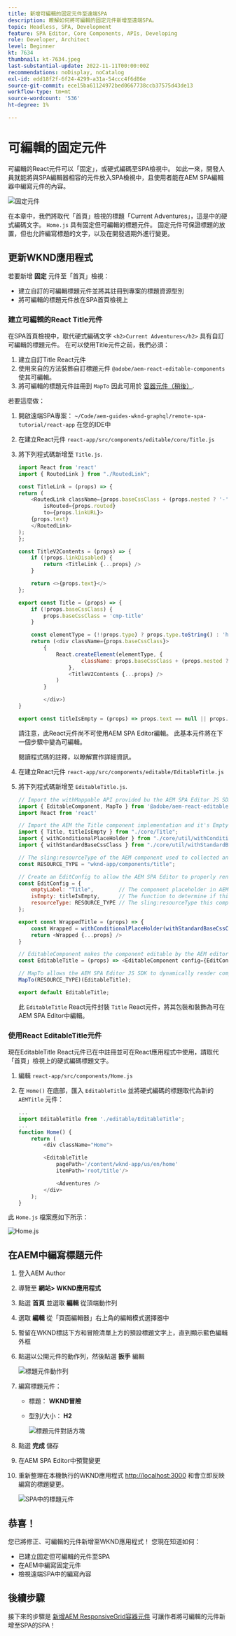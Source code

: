```yaml
---
title: 新增可編輯的固定元件至遠端SPA
description: 瞭解如何將可編輯的固定元件新增至遠端SPA。
topic: Headless, SPA, Development
feature: SPA Editor, Core Components, APIs, Developing
role: Developer, Architect
level: Beginner
kt: 7634
thumbnail: kt-7634.jpeg
last-substantial-update: 2022-11-11T00:00:00Z
recommendations: noDisplay, noCatalog
exl-id: edd18f2f-6f24-4299-a31a-54ccc4f6d86e
source-git-commit: ece15ba61124972bed0667738ccb37575d43de13
workflow-type: tm+mt
source-wordcount: '536'
ht-degree: 1%

---
```


# 可編輯的固定元件

可編輯的React元件可以「固定」，或硬式編碼至SPA檢視中。 如此一來，開發人員就能將與SPA編輯器相容的元件放入SPA檢視中，且使用者能在AEM SPA編輯器中編寫元件的內容。

![固定元件](./assets/spa-fixed-component/intro.png)

在本章中，我們將取代「首頁」檢視的標題「Current Adventures」，這是中的硬式編碼文字。 `Home.js` 具有固定但可編輯的標題元件。 固定元件可保證標題的放置，但也允許編寫標題的文字，以及在開發週期外進行變更。

## 更新WKND應用程式

若要新增 __固定__ 元件至「首頁」檢視：

+ 建立自訂的可編輯標題元件並將其註冊到專案的標題資源型別
+ 將可編輯的標題元件放在SPA首頁檢視上

### 建立可編輯的React Title元件

在SPA首頁檢視中，取代硬式編碼文字 `<h2>Current Adventures</h2>` 具有自訂可編輯的標題元件。 在可以使用Title元件之前，我們必須：

1. 建立自訂Title React元件
1. 使用來自的方法裝飾自訂標題元件 `@adobe/aem-react-editable-components` 使其可編輯。
1. 將可編輯的標題元件註冊到 `MapTo` 因此可用於 [容器元件（稍後）](./spa-container-component.md).

若要這麼做：

1. 開啟遠端SPA專案： `~/Code/aem-guides-wknd-graphql/remote-spa-tutorial/react-app` 在您的IDE中
1. 在建立React元件 `react-app/src/components/editable/core/Title.js`
1. 將下列程式碼新增至 `Title.js`.

   ```javascript
   import React from 'react'
   import { RoutedLink } from "./RoutedLink";
   
   const TitleLink = (props) => {
   return (
       <RoutedLink className={props.baseCssClass + (props.nested ? '-' : '__') + 'link'} 
           isRouted={props.routed} 
           to={props.linkURL}>
       {props.text}
       </RoutedLink>
   );
   };
   
   const TitleV2Contents = (props) => {
       if (!props.linkDisabled) {
           return <TitleLink {...props} />
       }
   
       return <>{props.text}</>
   };
   
   export const Title = (props) => {
       if (!props.baseCssClass) {
           props.baseCssClass = 'cmp-title'
       }
   
       const elementType = (!!props.type) ? props.type.toString() : 'h3';
       return (<div className={props.baseCssClass}>
           {
               React.createElement(elementType, {
                       className: props.baseCssClass + (props.nested ? '-' : '__') + 'text',
                   },
                   <TitleV2Contents {...props} />
               )
           }
   
           </div>)
   }
   
   export const titleIsEmpty = (props) => props.text == null || props.text.trim().length === 0
   ```

   請注意，此React元件尚不可使用AEM SPA Editor編輯。 此基本元件將在下一個步驟中變為可編輯。

   閱讀程式碼的註釋，以瞭解實作詳細資訊。

1. 在建立React元件 `react-app/src/components/editable/EditableTitle.js`
1. 將下列程式碼新增至 `EditableTitle.js`.

   ```javascript
   // Import the withMappable API provided bu the AEM SPA Editor JS SDK
   import { EditableComponent, MapTo } from '@adobe/aem-react-editable-components';
   import React from 'react'
   
   // Import the AEM the Title component implementation and it's Empty Function
   import { Title, titleIsEmpty } from "./core/Title";
   import { withConditionalPlaceHolder } from "./core/util/withConditionalPlaceholder";
   import { withStandardBaseCssClass } from "./core/util/withStandardBaseCssClass";
   
   // The sling:resourceType of the AEM component used to collected and serialize the data this React component displays
   const RESOURCE_TYPE = "wknd-app/components/title";
   
   // Create an EditConfig to allow the AEM SPA Editor to properly render the component in the Editor's context
   const EditConfig = {
       emptyLabel: "Title",        // The component placeholder in AEM SPA Editor
       isEmpty: titleIsEmpty,      // The function to determine if this component has been authored
       resourceType: RESOURCE_TYPE // The sling:resourceType this component is mapped to
   };
   
   export const WrappedTitle = (props) => {
       const Wrapped = withConditionalPlaceHolder(withStandardBaseCssClass(Title, "cmp-title"), titleIsEmpty, "TitleV2")
       return <Wrapped {...props} />
   }
   
   // EditableComponent makes the component editable by the AEM editor, either rendered statically or in a container
   const EditableTitle = (props) => <EditableComponent config={EditConfig} {...props}><WrappedTitle /></EditableComponent>
   
   // MapTo allows the AEM SPA Editor JS SDK to dynamically render components added to SPA Editor Containers
   MapTo(RESOURCE_TYPE)(EditableTitle);
   
   export default EditableTitle;
   ```

   此 `EditableTitle` React元件封裝 `Title` React元件，將其包裝和裝飾為可在AEM SPA Editor中編輯。

### 使用React EditableTitle元件

現在EditableTitle React元件已在中註冊並可在React應用程式中使用，請取代「首頁」檢視上的硬式編碼標題文字。

1. 編輯 `react-app/src/components/Home.js`
1. 在 `Home()` 在底部，匯入 `EditableTitle` 並將硬式編碼的標題取代為新的 `AEMTitle` 元件：

   ```javascript
   ...
   import EditableTitle from './editable/EditableTitle';
   ...
   function Home() {
       return (
           <div className="Home">
   
           <EditableTitle
               pagePath='/content/wknd-app/us/en/home'
               itemPath='root/title'/>
   
               <Adventures />
           </div>
       );
   }
   ```

此 `Home.js` 檔案應如下所示：

![Home.js](./assets/spa-fixed-component/home-js-update.png)

## 在AEM中編寫標題元件

1. 登入AEM Author
1. 導覽至 __網站> WKND應用程式__
1. 點選 __首頁__ 並選取 __編輯__ 從頂端動作列
1. 選取 __編輯__ 從「頁面編輯器」右上角的編輯模式選擇器中
1. 暫留在WKND標誌下方和冒險清單上方的預設標題文字上，直到顯示藍色編輯外框
1. 點選以公開元件的動作列，然後點選 __扳手__  編輯

   ![標題元件動作列](./assets/spa-fixed-component/title-action-bar.png)

1. 編寫標題元件：
   + 標題： __WKND冒險__
   + 型別/大小： __H2__

      ![標題元件對話方塊](./assets/spa-fixed-component/title-dialog.png)

1. 點選 __完成__ 儲存
1. 在AEM SPA Editor中預覽變更
1. 重新整理在本機執行的WKND應用程式 [http://localhost:3000](http://localhost:3000) 和會立即反映編寫的標題變更。

   ![SPA中的標題元件](./assets/spa-fixed-component/title-final.png)

## 恭喜！

您已將修正、可編輯的元件新增至WKND應用程式！ 您現在知道如何：

+ 已建立固定但可編輯的元件至SPA
+ 在AEM中編寫固定元件
+ 檢視遠端SPA中的編寫內容

## 後續步驟

接下來的步驟是 [新增AEM ResponsiveGrid容器元件](./spa-container-component.md) 可讓作者將可編輯的元件新增至SPA的SPA！
